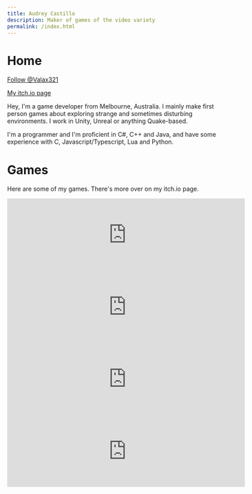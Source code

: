 ```yaml
---
title: Audrey Castillo
description: Maker of games of the video variety
permalink: /index.html
---
```


# Home

<a href="https://twitter.com/Valax321" class="twitter-follow-button" data-show-count="false">Follow @Valax321</a><script async src="//platform.twitter.com/widgets.js" charset="utf-8"></script>

[My itch.io page](https://valax321.itch.io/)

Hey, I'm a game developer from Melbourne, Australia. I mainly make first person games about exploring strange and sometimes disturbing environments. I work in Unity, Unreal or anything Quake-based.

I'm a programmer and I'm proficient in C#, C++ and Java, and have some experience with C, Javascript/Typescript, Lua and Python.

# Games
Here are some of my games. There's more over on my itch.io page.

<iframe src="https://itch.io/embed/560150?linkback=true&amp;bg_color=252525&amp;fg_color=eeeeee&amp;link_color=ffcc00&amp;border_color=363636" width="552" height="167" frameborder="0"><a href="https://valax321.itch.io/the-tarmac-truck">The Tarmac Truck by Audrey Castillo, Fraser Brumley, Spaghetti Man, Andrew Karalis</a></iframe>

<iframe src="https://itch.io/embed/431175?linkback=true&amp;bg_color=252525&amp;fg_color=eeeeee&amp;link_color=ffcc00&amp;border_color=363636" width="552" height="167" frameborder="0"><a href="https://valax321.itch.io/the-inkwell">The Inkwell by Audrey Castillo</a></iframe>

<iframe src="https://itch.io/embed/515244?linkback=true&amp;bg_color=252525&amp;fg_color=eeeeee&amp;link_color=ffcc00&amp;border_color=363636" width="552" height="167" frameborder="0"><a href="https://valax321.itch.io/melon-maguss-mealtime">Melon Magus's Mealtime by Audrey Castillo, Andrew Karalis</a></iframe>

<iframe src="https://itch.io/embed/473678?linkback=true&amp;bg_color=252525&amp;fg_color=eeeeee&amp;link_color=ffcc00&amp;border_color=363636" width="552" height="167" frameborder="0"><a href="https://valax321.itch.io/wrath-rocks">Wrath Rocks by Audrey Castillo</a></iframe>
